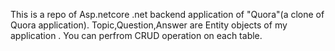 This is a repo of Asp.netcore .net backend application of "Quora"(a clone of Quora application).
Topic,Question,Answer are Entity objects of my application .
You can perfrom CRUD operation on each table.
